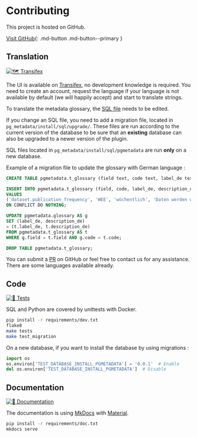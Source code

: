 # Contributing

This project is hosted on GitHub.

[Visit GitHub](https://github.com/3liz/qgis-pgmetadata-plugin/){: .md-button .md-button--primary }

## Translation

[![🗺 Transifex](https://github.com/3liz/qgis-pgmetadata-plugin/actions/workflows/transifex.yml/badge.svg)](https://github.com/3liz/qgis-pgmetadata-plugin/actions/workflows/transifex.yml)

The UI is available on [Transifex](https://www.transifex.com/3liz-1/pgmetadata/dashboard/), no development
knowledge is required. You need to create an account, request the language if your language is not available by default (we will happily accept) and start to translate strings.

To translate the metadata glossary, the
[SQL file](https://github.com/3liz/qgis-pgmetadata-plugin/blob/master/pg_metadata/install/sql/pgmetadata/90_GLOSSARY.sql)
needs to be edited.

If you change an SQL file, you need to add a migration file, located in `pg_metadata/install/sql/upgrade/`.
These files are run according to the current version of the database to be sure that an **existing** database
can also be upgraded to a newer version of the plugin.

SQL files located in `pg_metadata/install/sql/pgmetadata` are run **only** on a new database.

Example of a migration file to update the glossary with German language :

```sql
CREATE TABLE pgmetadata.t_glossary (field text, code text, label_de text, description_de text);

INSERT INTO pgmetadata.t_glossary (field, code, label_de, description_de)
VALUES
('dataset.publication_frequency', 'WEE', 'wöchentlich', 'Daten werden wöchentlich aktualisiert')
ON CONFLICT DO NOTHING;

UPDATE pgmetadata.glossary AS g
SET (label_de, description_de)
= (t.label_de, t.description_de)
FROM pgmetadata.t_glossary AS t
WHERE g.field = t.field AND g.code = t.code;

DROP TABLE pgmetadata.t_glossary;
```

You can submit a 
[PR](https://docs.github.com/en/github/collaborating-with-pull-requests/proposing-changes-to-your-work-with-pull-requests/about-pull-requests)
on GitHub or feel free to contact us for any assistance. There are some languages available already.

## Code

[![🧪 Tests](https://github.com/3liz/qgis-pgmetadata-plugin/actions/workflows/ci.yml/badge.svg)](https://github.com/3liz/qgis-pgmetadata-plugin/actions/workflows/ci.yml)

SQL and Python are covered by unittests with Docker.

```bash
pip install -r requirements/dev.txt
flake8
make tests
make test_migration
```

On a new database, if you want to install the database by using migrations :

```python
import os
os.environ['TEST_DATABASE_INSTALL_PGMETADATA'] = '0.0.1'  # Enable
del os.environ['TEST_DATABASE_INSTALL_PGMETADATA']  # Disable
```

## Documentation

[![📖 Documentation](https://github.com/3liz/qgis-pgmetadata-plugin/actions/workflows/publish-doc.yml/badge.svg)](https://github.com/3liz/qgis-pgmetadata-plugin/actions/workflows/publish-doc.yml)

The documentation is using [MkDocs](https://www.mkdocs.org/) with [Material](https://squidfunk.github.io/mkdocs-material/).

```bash
pip install -r requirements/doc.txt
mkdocs serve
```

